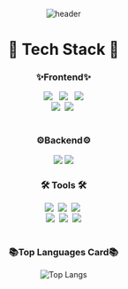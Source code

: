<div align="center">
  
  ![header](https://capsule-render.vercel.app/api?type=wave&color=auto&height=300&section=header&text=Lee's%20Git&fontSize=90)
</div>

<h1 align="center">🧿 Tech Stack 🧿 </h1>


 <h3 align="center">✨Frontend</strong>✨</h3>
<div align="center">
        <img src="https://img.shields.io/badge/html5-E34F26?style=flat-square&logo=html5&logoColor=white"> &nbsp
        <img src="https://img.shields.io/badge/css-1572B6?style=flat-square&logo=css3&logoColor=white"> &nbsp
        <img src="https://img.shields.io/badge/javascript-F7DF1E?style=flat-square&logo=javascript&logoColor=black"><br/>
        <img src="https://img.shields.io/badge/bootstrap-7952B3?style=flat-square&logo=bootstrap&logoColor=white">&nbsp
        <img src="https://img.shields.io/badge/react-20232a.svg?style=for-the-badge&logo=react&logoColor=61DAFB" />&nbsp
    </div>
    <br/>
    <h3 align="center">⚙️Backend⚙️</strong></p>
    <div>
        <img src="https://img.shields.io/badge/Java-007396?style=for-the-badge&logo=Java&logoColor=white"> 
        <img src="https://img.shields.io/badge/Spring Boot-6DB33F?style=for-the-badge&logo=spring boot&logoColor=white"> 
    </div>


<h3 align="center">🛠 Tools 🛠</h3>
<div align="center">
  <img src="https://img.shields.io/badge/git-F05033.svg?style=for-the-badge&logo=git&logoColor=white" />&nbsp
  <img src="https://img.shields.io/badge/github-181717.svg?style=for-the-badge&logo=github&logoColor=white" />&nbsp
  <img src="https://img.shields.io/badge/Notion-F3F3F3.svg?style=for-the-badge&logo=notion&logoColor=black" />&nbsp
</div>

<div align="center">
  <img src="https://img.shields.io/badge/VSCode-2C2C32.svg?style=for-the-badge&logo=visual-studio-code&logoColor=22ABF3" />&nbsp
  <img src="https://img.shields.io/badge/figma-F24E1E.svg?style=for-the-badge&logo=figma&logoColor=white" />&nbsp
  <img src="https://img.shields.io/badge/mysql-4479A1?style=for-the-badge&logo=mysql&logoColor=white"> 


</div>

<br>

<h3 align="center">📚Top Languages Card📚</h3>

<div align="center">
  
![Top Langs](https://github-readme-stats.vercel.app/api/top-langs/?username=anuraghazra&layout=compact)
</div>


